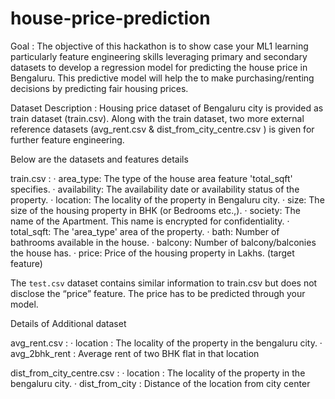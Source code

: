 # house-price-prediction

Goal :
The objective of this hackathon is to show case your  ML1  learning  particularly  feature engineering skills leveraging primary and secondary datasets to develop a regression model for predicting the house price in Bengaluru. This predictive model will help the  to make purchasing/renting decisions by predicting fair housing prices.

Dataset Description :
Housing price dataset of Bengaluru city is provided as train dataset (train.csv). Along with the train dataset, two more external reference datasets (avg_rent.csv & dist_from_city_centre.csv ) is given for further feature engineering. 
 
Below are the datasets and features details
 
 
train.csv :
·      area_type: The type of the house area feature 'total_sqft' specifies.
·      availability: The availability date or availability status of the property.
·      location: The locality of the property in Bengaluru city.
·      size: The size of the housing property in BHK (or Bedrooms etc.,).
·      society: The name of the Apartment. This name is encrypted for confidentiality.
·      total_sqft: The 'area_type' area of the property.
·      bath: Number of bathrooms available in the house.
·      balcony: Number of balcony/balconies the house has.
·      price: Price of the housing property in Lakhs. (target feature)
 
The `test.csv` dataset contains similar information to train.csv but does not disclose the “price” feature. The price has to be predicted through your model.

Details of Additional dataset

avg_rent.csv :
·      location : The locality of the property in the bengaluru city.
·      avg_2bhk_rent : Average rent of two BHK flat in that location
 
 
dist_from_city_centre.csv : 
·      location : The locality of the property in the bengaluru city.
·      dist_from_city : Distance of the location from city center
